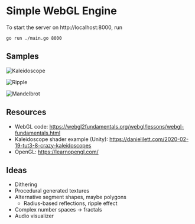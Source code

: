 # Simple WebGL Engine

To start the server on http://localhost:8000, run 
```
go run ./main.go 8000
```

## Samples

![Kaleidoscope](https://imgur.com/gallery/ksu-hackathon-2025-samples-EOgEPKL#VRRgYpA.gif)

![Ripple](https://imgur.com/gallery/ksu-hackathon-2025-samples-EOgEPKL#dJTdI7t.gif)

![Mandelbrot](https://imgur.com/gallery/ksu-hackathon-2025-samples-EOgEPKL#QKteza0.gif)

## Resources
- WebGL code: https://webgl2fundamentals.org/webgl/lessons/webgl-fundamentals.html 
- Kaleidoscope shader example (Unity): https://danielilett.com/2020-02-19-tut3-8-crazy-kaleidoscopes
- OpenGL: https://learnopengl.com/


## Ideas
- Dithering
- Procedural generated textures
- Alternative segment shapes, maybe polygons
  - Radius-based reflections, ripple effect
- Complex number spaces -> fractals
- Audio visualizer
